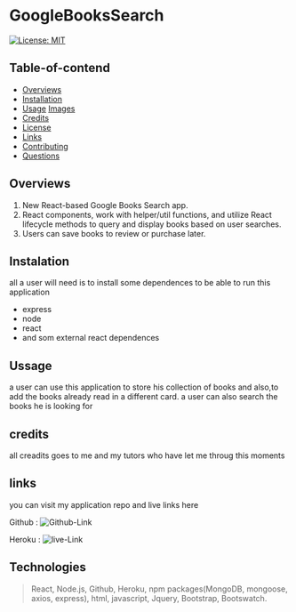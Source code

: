 # GoogleBooksSearch
[![License: MIT](https://img.shields.io/badge/License-MIT-yellow.svg)](https://opensource.org/licenses/MIT)

## Table-of-contend

-   [Overviews](#overviews)
-   [Installation](#installation)
-   [Usage](#usage)
    [Images](#images)
-   [Credits](#credits)
-   [License](#license)
-   [Links](#links)
-   [Contributing](#contributing)
-   [Questions](#questions)


## Overviews
1. New React-based Google Books Search app. 
2. React components, work with helper/util functions, and utilize React lifecycle methods to query and display books based on user searches. 
3. Users can save books to review or purchase later.

## Instalation

all a user will need is to install some dependences to be able to run this application
- express
- node
- react
- and som external react dependences

## Ussage


a user can use this application to store his collection of books 
and also,to add the books already read in a different card.
a user can also search the books he is looking for 

## credits

all creadits goes to me and my tutors who have let me throug
this moments

## links
you can visit my application repo and live links here

Github : ![Github-Link](https://github.com/chunga-codder/Google-Books-Search)

Heroku : ![live-Link](https://as-book-search.herokuapp.com/)


## Technologies
> React, Node.js, Github, Heroku, npm packages(MongoDB, mongoose, axios, express), html, javascript, Jquery, Bootstrap, Bootswatch.


